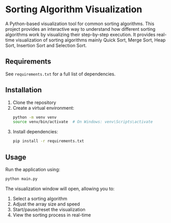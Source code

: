 # Sorting Algorithm Visualization

A Python-based visualization tool for common sorting algorithms. This project provides an interactive way to understand how different sorting algorithms work by visualizing their step-by-step execution. It provides real-time visualization of sorting algorithms
mainly Quick Sort, Merge Sort, Heap Sort, Insertion Sort and Selection Sort.


## Requirements

See `requirements.txt` for a full list of dependencies.

## Installation

1. Clone the repository
2. Create a virtual environment:
   ```bash
   python -m venv venv
   source venv/bin/activate  # On Windows: venv\Scripts\activate
   ```
3. Install dependencies:
   ```bash
   pip install -r requirements.txt
   ```

## Usage

Run the application using:

```bash
python main.py
```

The visualization window will open, allowing you to:
1. Select a sorting algorithm
2. Adjust the array size and speed
3. Start/pause/reset the visualization
4. View the sorting process in real-time
